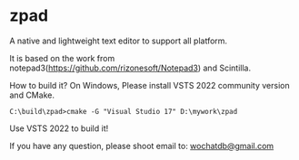 # zpad
A native and lightweight text editor to support all platform.

It is based on the work from notepad3(https://github.com/rizonesoft/Notepad3) and Scintilla.

How to build it? On Windows, Please install VSTS 2022 community version and CMake.

```
C:\build\zpad>cmake -G "Visual Studio 17" D:\mywork\zpad
```

Use VSTS 2022 to build it!

If you have any question, please shoot email to: wochatdb@gmail.com

